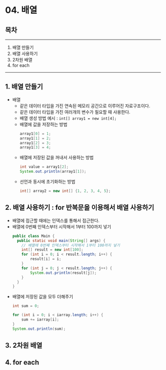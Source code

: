 # 04. 배열
## 목차
---
1. 배열 만들기
2. 배열 사용하기
3. 2차원 배열
4. for each
---
## 1. 배열 만들기
- 배열
  - 같은 데이터 타입을 가진 연속된 메모리 공간으로 이루어진 자료구조이다.
  - 같은 데이터 타입을 가진 여러개의 변수가 필요할 때 사용한다.
  - 배열 생성 방법 예시 : ```int[] array1 = new int[4];```
  - 배열에 값을 저장하는 방법
    ```java
    array1[0] = 1;
    array1[1] = 2;
    array1[2] = 3;
    array1[3] = 4;
    ```
  - 배열에 저장된 값을 꺼내서 사용하는 방법
    ```java
    int value = array1[2];
    System.out.println(array1[1]);
    ```
  - 선언과 동시에 초기화하는 방법
    ```java
    int[] array2 = new int[] {1, 2, 3, 4, 5};
    ```
## 2. 배열 사용하기 : for 반복문을 이용해서 배열 사용하기
- 배열에 접근할 때에는 인덱스를 통해서 접근한다.
- 배열에 0번째 인덱스부터 시작해서 1부터 100까지 넣기
  ```java
  public class Main {
    public static void main(String[] args) {
      // 배열에 0번째 인덱스부터 시작해서 1부터 100까지 넣기
      int[] result = new int[100];
      for (int i = 0; i < result.length; i++) {
          result[i] = i;
      }
      for (int j = 0; j < result.length; j++) {
          System.out.println(result[j]);
      }
    }
  }
  ```
- 배열에 저장된 값을 모두 더해주기
  ```java
  int sum = 0;
  
  for (int i = 0; i < iarray.length; i++) {
      sum += iarray[i];
  }
  System.out.println(sum);
  ```
## 3. 2차원 배열

## 4. for each
